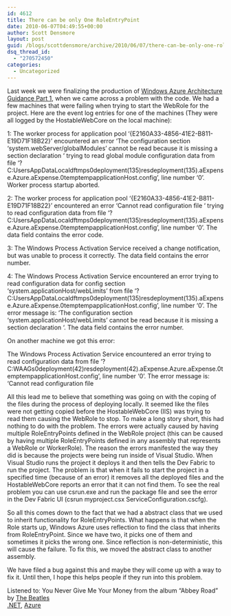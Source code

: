 ```yaml
---
id: 4612
title: There can be only One RoleEntryPoint
date: 2010-06-07T04:49:55+00:00
author: Scott Densmore
layout: post
guid: /blogs/scottdensmore/archive/2010/06/07/there-can-be-only-one-roleentrypoint.aspx
dsq_thread_id:
  - "270572450"
categories:
  - Uncategorized
---
```

Last week we were finalizing the production of [Windows Azure Architecture Guidance Part 1](http://wag.codeplex.com/), when we came across a problem with the code. We had a few machines that were failing when trying to start the WebRole for the project. Here are the event log entries for one of the machines (They were all logged by the HostableWebCore on the local machine):

1: The worker process for application pool &#8216;{E2160A33-4856-41E2-B811-E19D71F18B22}&#8217; encountered an error &#8216;The configuration section &#8216;system.webServer/globalModules&#8217; cannot be read because it is missing a section declaration &#8216; trying to read global module configuration data from file &#8216;\?C:Users<removed>AppDataLocaldftmps0deployment(135)resdeployment(135).aExpense.Azure.aExpense.0temptempapplicationHost.config&#8217;, line number &#8216;0&#8217;. Worker process startup aborted.
  
2: The worker process for application pool &#8216;{E2160A33-4856-41E2-B811-E19D71F18B22}&#8217; encountered an error &#8216;Cannot read configuration file &#8216; trying to read configuration data from file &#8216;\?C:Users<removed>AppDataLocaldftmps0deployment(135)resdeployment(135).aExpense.Azure.aExpense.0temptempapplicationHost.config&#8217;, line number &#8216;0&#8217;. The data field contains the error code.
  
3: The Windows Process Activation Service received a change notification, but was unable to process it correctly. The data field contains the error number.
  
4: The Windows Process Activation Service encountered an error trying to read configuration data for config section &#8216;system.applicationHost/webLimits&#8217; from file &#8216;\?C:Users<removed>AppDataLocaldftmps0deployment(135)resdeployment(135).aExpense.Azure.aExpense.0temptempapplicationHost.config&#8217;, line number &#8216;0&#8217;. The error message is: &#8216;The configuration section &#8216;system.applicationHost/webLimits&#8217; cannot be read because it is missing a section declaration &#8216;. The data field contains the error number.

On another machine we got this error:

The Windows Process Activation Service encountered an error trying to read configuration data from file &#8216;\?C:WAAGs0deployment(42)resdeployment(42).aExpense.Azure.aExpense.0temptempapplicationHost.config&#8217;, line number &#8216;0&#8217;. The error message is: &#8216;Cannot read configuration file

All this lead me to believe that something was going on with the coping of the files during the process of deploying locally. It seemed like the files were not getting copied before the HostableWebCore (IIS) was trying to read them causing the WebRole to stop. To make a long story short, this had nothing to do with the problem. The errors were actually caused by having multiple RoleEntryPoints defined in the WebRole project (this can be caused by having multiple RoleEntryPoints defined in any assembly that represents a WebRole or WorkerRole). The reason the errors manifested the way they did is because the projects were being run inside of Visual Studio. When Visual Studio runs the project it deploys it and then tells the Dev Fabric to run the project. The problem is that when it fails to start the project in a specified time (because of an error) it removes all the deployed files and the HostableWebCore reports an error that it can not find them. To see the real problem you can use csrun.exe and run the package file and see the error in the Dev Fabric UI (csrun myproject.csx ServiceConfiguration.cscfg).

So all this comes down to the fact that we had a abstract class that we used to inherit functionality for RoleEntryPoints. What happens is that when the Role starts up, Windows Azure uses reflection to find the class that inherits from RoleEntryPoint. Since we have two, it picks one of them and sometimes it picks the wrong one. Since reflection is non-deterministic, this will cause the failure. To fix this, we moved the abstract class to another assembly.

We have filed a bug against this and maybe they will come up with a way to fix it. Until then, I hope this helps people if they run into this problem.

<div class="itunes_track">
  Listened to: <span class="title">You Never Give Me Your Money</span> from the album &#8220;<span class="album">Abbey Road</span>&#8221; by <span class="artist"><a href="http://www.google.com/search?q=%22The%20Beatles%22">The Beatles</a></span>
</div>

<div class="posttagsblock">
  <a href="http://technorati.com/tag/.NET" rel="tag">.NET</a>, <a href="http://technorati.com/tag/Azure" rel="tag">Azure</a>
</div>